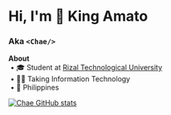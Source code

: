 # Hi, I'm 👑 **King Amato**  
### Aka `<Chae/>`

<strong>About</strong><br/>
&nbsp;• 🎓 Student at [Rizal Technological University](https://web.facebook.com/RizTechUniversity)  
&nbsp;• 👨‍💻 Taking Information Technology<br/>
&nbsp;• 📍 Philippines  

[![Chae GitHub stats](https://github-readme-stats.vercel.app/api?username=chaexd14&show_icons=true&theme=tokyonight&rank_icon=github)](https://github.com/anuraghazra/github-readme-stats)


